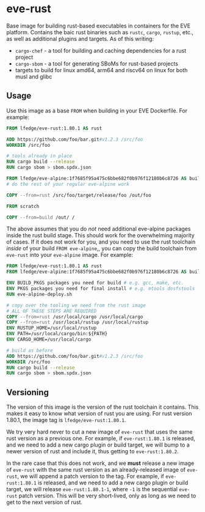 # eve-rust

Base image for building rust-based executables in containers for the EVE platform. Contains the baic rust binaries
such as `rustc`, `cargo`, `rustup`, etc., as well as additional plugins and targets. As of this writing:

* `cargo-chef` - a tool for building and caching dependencies for a rust project
* `cargo-sbom` - a tool for generating SBoMs for rust-based projects
* targets to build for linux amd64, arm64 and riscv64 on linux for both musl and glibc

## Usage

Use this image as a base `FROM` when building in your EVE Dockerfile. For example:

```Dockerfile
FROM lfedge/eve-rust:1.80.1 AS rust

ADD https://github.com/foo/bar.git#v1.2.3 /src/foo
WORKDIR /src/foo

# tools already in place
RUN cargo build --release
RUN cargo sbom > sbom.spdx.json

FROM lfedge/eve-alpine:1f7685f95a475c6bbe682f0b976f12180b6c8726 AS build
# do the rest of your regular eve-alpine work

COPY --from=rust /src/foo/target/release/foo /out/foo

FROM scratch

COPY --from=build /out/ /
```

The above assumes that you do *not* need additional eve-alpine packages inside the rust build stage. This should work for
the overwhelming majority of cases. If it does not work for you, and you need to use the rust toolchain _inside_ of
your build `FROM eve-alpine`,, you can copy the build toolchain from `eve-rust` into your `eve-alpine` image. For example:

```Dockerfile
FROM lfedge/eve-rust:1.80.1 AS rust
FROM lfedge/eve-alpine:1f7685f95a475c6bbe682f0b976f12180b6c8726 AS build

ENV BUILD_PKGS packages you need for build # e.g. gcc, make, etc.
ENV PKGS packages you need for final install # e.g. mtools dosfstools
RUN eve-alpine-deploy.sh

# copy over the tooling we need from the rust image
# ALL OF THESE STEPS ARE REQUIRED
COPY --from=rust /usr/local/cargo /usr/local/cargo
COPY --from=rust /usr/local/rustup /usr/local/rustup
ENV RUSTUP_HOME=/usr/local/rustup
ENV PATH=/usr/local/cargo/bin:${PATH}
ENV CARGO_HOME=/usr/local/cargo

# build as before
ADD https://github.com/foo/bar.git#v1.2.3 /src/foo
WORKDIR /src/foo
RUN cargo build --release
RUN cargo sbom > sbom.spdx.json
```

## Versioning

The version of this image is the version of the rust toolchain it contains. This makes it easy to know what
version of rust you are using. For rust version 1.80.1, the image tag is `lfedge/eve-rust:1.80.1`.

We try very hard never to cut a new image of `eve-rust` that uses the same rust version as a previous one.
For example, if `eve-rust:1.80.1` is released, and we need to add a new cargo plugin or build target,
we will bump to a newer version of rust and include it, thus getting to `eve-rust:1.80.2`.

In the rare case that this does not work, and we **must** release a new image of `eve-rust` with the same rust version
as an already-released image of `eve-rust`, we will append a patch version to the tag. For example, if `eve-rust:1.80.1`
is released, and we need to add a new cargo plugin or build target, we will release `eve-rust:1.80.1-1`, where `-1` is
the sequential `eve-rust` patch version. This will be very short-lived, only as long as we need to get to the next
version of rust.
